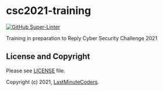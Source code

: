 # csc2021-training

[![GitHub Super-Linter](https://github.com/LastMinuteCoders/csc2021-training/workflows/Lint%20Code%20Base/badge.svg)](https://github.com/marketplace/actions/super-linter)

Training in preparation to Reply Cyber Security Challenge 2021

## License and Copyright

Please see [LICENSE](LICENSE) file.

Copyright (c) 2021, [LastMinuteCoders](https://github.com/LastMinuteCoders).

<!-- EOF -->
